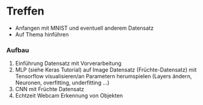 # Treffen

- Anfangen mit MNIST und eventuell anderem Datensatz
- Auf Thema hinführen


### Aufbau

1. Einführung Datensatz mit Vorverarbeitung
2. MLP (siehe Keras Tutorial) auf Image Datensatz (Früchte-Datensatz) mit Tensorflow visualisieren/an Parametern herumspielen (Layers ändern, Neuronen, overfitting, underfitting ...)
3. CNN mit Früchte Datensatz
4. Echtzeit Webcam Erkennung von Objekten